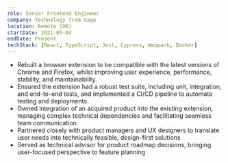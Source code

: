 ```yaml
---
role: Senior Frontend Engineer
company: Technology from Sage
location: Remote (UK)
startDate: 2021-05-04
endDate: Present
techStack: [React, TypeScript, Jest, Cypress, Webpack, Docker]
---
```

- Rebuilt a browser extension to be compatible with the latest versions of Chrome and Firefox, whilst improving user experience, performance, stability, and maintainability.
- Ensured the extension had a robust test suite, including unit, integration, and end-to-end tests, and implemented a CI/CD pipeline to automate testing and deployments.
- Owned integration of an acquired product into the existing extension, managing complex technical dependencies and facilitating seamless team communication.
- Partnered closely with product managers and UX designers to translate user needs into technically feasible, design-first solutions
- Served as technical advisor for product roadmap decisions, bringing user-focused perspective to feature planning